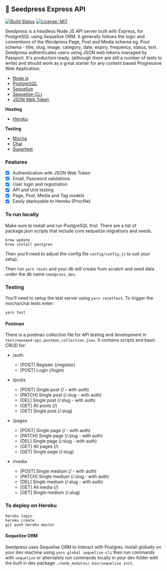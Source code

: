 ## 🌱 Seedpress Express API

[![Build Status](https://travis-ci.com/ezy/seedpress-cms.svg?branch=master)](https://travis-ci.com/ezy/seedpress-cms)
[![License: MIT](https://img.shields.io/badge/License-MIT-blue.svg)](https://opensource.org/licenses/MIT)

Seedpress is a headless Node JS API server built with Express, for PostgreSQL using Sequelize ORM. It generally follows the logic and conventions of the Wordpress Page, Post and Media schema eg. Post schema - title, slug, image, category, date, expiry, frequency, status, text. Seedpress authenticates users using JSON web tokens managed by Passport. It's production ready, (although there are still a number of tests to write) and should work as a great starter for any content based Progressive Web Application.

* [Node.js](https://nodejs.org/en/)
* [PostgreSQL](https://www.postgresql.org/)
* [Sequelize](http://docs.sequelizejs.com/en/v3/)
* [Sequelize-CLI](https://github.com/sequelize/cli)
* [JSON Web Token](https://jwt.io/)

**Hosting**

* [Heroku](https://www.heroku.com/)

**Testing**

* [Mocha](https://mochajs.org/)
* [Chai](http://chaijs.com/)
* [Supertest](https://github.com/visionmedia/supertest)


### Features

* [X] Authentication with JSON Web Token
* [X] Email, Password validations
* [X] User login and registration
* [X] API and Unit testing
* [X] Page, Post, Media and Tag models
* [X] Easily deployable to Heroku (Procfile)

### To run locally

Make sure to install and run PostgreSQL first. There are a list of package.json
scripts that include core sequelize migrations and seeds.

```
brew update
brew install postgres
```
Then you'll need to adjust the config file `config/config.js` to suit your setup.

Then run `yarn reset` and your db will create from scratch and seed data under
the db name `seedpress_dev`.

### Testing

You'll need to setup the test server using `yarn resettest`. To trigger the mocha/chai tests enter:
```
yarn test
```

#### Postman

There is a postman collection file for API testing and development in
`test/newseed-api.postman_collection.json`. It contains scripts and
basic CRUD for:

* /auth
  * [POST] Register (/register)
  * [POST] Login (/login)

* /posts
  * [POST] Single post (/ - with auth)
  * [PATCH] Single post (/:slug - with auth)
  * [DEL] Single post (/:slug - with auth)
  * [GET] All posts (/)
  * [GET] Single post (/:slug)

* /pages
  * [POST] Single page (/ - with auth)
  * [PATCH] Single page (/:slug - with auth)
  * [DEL] Single page (/:slug - with auth)
  * [GET] All pages (/)
  * [GET] Single page (/:slug)

* /media
  * [POST] Single medium (/ - with auth)
  * [PATCH] Single medium (/:slug - with auth)
  * [DEL] Single medium (/:slug - with auth)
  * [GET] All media (/)
  * [GET] Single medium (/:slug)

### To deploy on Heroku
```
heroku login
heroku create
git push heroku master
```

#### Sequelize ORM

Seedpress uses Sequelise ORM to interact with Postgres. Install globally
on your dev machine using `yarn global sequelize-cli` then run commands with
`sequelize` or alternately run commands locally in your dev folder with the
built in dev package `./node_modules/.bin/sequelize init`.
